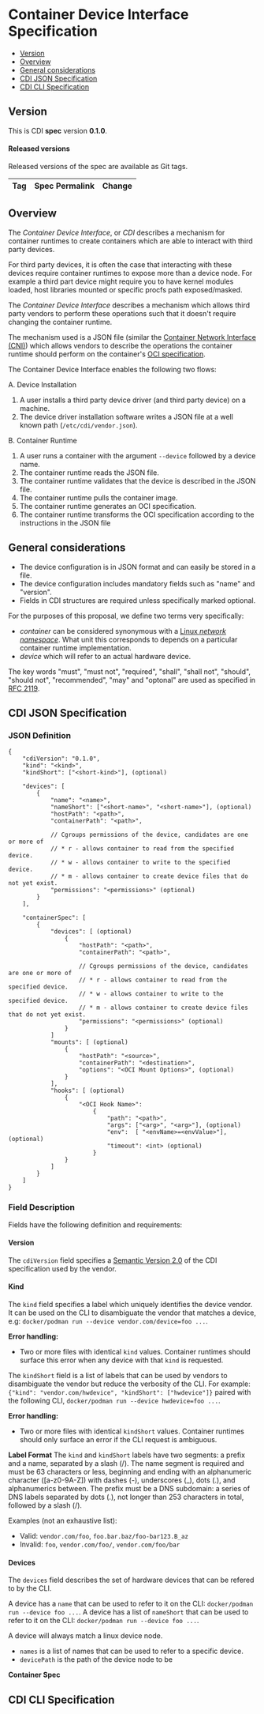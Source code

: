 # Container Device Interface Specification

- [Version](#version)
- [Overview](#overview)
- [General considerations](#general-considerations)
- [CDI JSON Specification](#well-known-error-codes)
- [CDI CLI Specification](#well-known-error-codes)

## Version

This is CDI **spec** version **0.1.0**.

#### Released versions

Released versions of the spec are available as Git tags.

| Tag  | Spec Permalink   | Change |
| -----| -----------------| -------|

## Overview

The _Container Device Interface_, or _CDI_ describes a mechanism for container runtimes to create containers which are able to interact with third party devices.

For third party devices, it is often the case that interacting with these devices require container runtimes to expose more than a device node. For example a third part device might require you to have kernel modules loaded, host libraries mounted or specific procfs path exposed/masked.

The _Container Device Interface_ describes a mechanism which allows third party vendors to perform these operations such that it doesn't require changing the container runtime.

The mechanism used is a JSON file (similar the [Container Network Interface (CNI)][cni]) which allows vendors to describe the operations the container runtime should perform on the container's [OCI specification][oci].

The Container Device Interface enables the following two flows:

A. Device Installation
   1. A user installs a third party device driver (and third party device) on a machine.
   2. The device driver installation software writes a JSON file at a well known path (`/etc/cdi/vendor.json`).

B. Container Runtime
   1. A user runs a container with the argument `--device` followed by a device name.
   2. The container runtime reads the JSON file.
   3. The container runtime validates that the device is described in the JSON file.
   4. The container runtime pulls the container image.
   5. The container runtime generates an OCI specification.
   6. The container runtime transforms the OCI specification according to the instructions in the JSON file


[cni]: https://github.com/containernetworking/cni
[oci]: https://github.com/opencontainers/runtime-spec

## General considerations

- The device configuration is in JSON format and can easily be stored in a file.
- The device configuration includes mandatory fields such as "name" and "version".
- Fields in CDI structures are required unless specifically marked optional.

For the purposes of this proposal, we define two terms very specifically:
- _container_ can be considered synonymous with a [Linux _network namespace_][namespaces].
  What unit this corresponds to depends on a particular container runtime implementation. 
- _device_ which will refer to an actual hardware device.

The key words "must", "must not", "required", "shall", "shall not", "should", "should not", "recommended", "may" and "optonal" are used as specified in [RFC 2119][rfc-2119].

[rfc-2119]: https://www.ietf.org/rfc/rfc2119.txt
[namespaces]: http://man7.org/linux/man-pages/man7/namespaces.7.html

## CDI JSON Specification

### JSON Definition

```
{
    "cdiVersion": "0.1.0",
    "kind": "<kind>",
    "kindShort": ["<short-kind>"], (optional)

    "devices": [
        {
            "name": "<name>",
            "nameShort": ["<short-name>", "<short-name>"], (optional)
            "hostPath": "<path>",
            "containerPath": "<path>",

            // Cgroups permissions of the device, candidates are one or more of
            // * r - allows container to read from the specified device.
            // * w - allows container to write to the specified device.
            // * m - allows container to create device files that do not yet exist.
            "permissions": "<permissions>" (optional)
        }
    ],

    "containerSpec": [
        {
            "devices": [ (optional)
                {
                    "hostPath": "<path>",
                    "containerPath": "<path>",

                    // Cgroups permissions of the device, candidates are one or more of
                    // * r - allows container to read from the specified device.
                    // * w - allows container to write to the specified device.
                    // * m - allows container to create device files that do not yet exist.
                    "permissions": "<permissions>" (optional)
                }
            ]
            "mounts": [ (optional)
                {
                    "hostPath": "<source>",
                    "containerPath": "<destination>",
                    "options": "<OCI Mount Options>", (optional)
                }
            ],
            "hooks": [ (optional)
                {
                    "<OCI Hook Name>":
                        {
                            "path": "<path>",
                            "args": ["<arg>", "<arg>"], (optional)
                            "env":  [ "<envName>=<envValue>"], (optional)
                            "timeout": <int> (optional)
                        }
                }
            ]
        }
    ]
}
```

### Field Description

Fields have the following definition and requirements:

#### Version

The `cdiVersion` field specifies a [Semantic Version 2.0](https://semver.org) of the CDI specification used by the vendor.

#### Kind

The `kind` field specifies a label which uniquely identifies the device vendor.
It can be used on the CLI to disambiguate the vendor that matches a device, e.g: `docker/podman run --device vendor.com/device=foo ...`.

**Error handling:**
  * Two or more files with identical `kind` values.
    Container runtimes should surface this error when any device with that `kind` is requested.

The `kindShort` field is a list of labels that can be used by vendors to disambiguate the vendor but reduce the verbosity of the CLI.
For example: `{"kind": "vendor.com/hwdevice", "kindShort": ["hwdevice"]}` paired with the following CLI, `docker/podman run --device hwdevice=foo ...`.

**Error handling:**
  * Two or more files with identical `kindShort` values.
    Container runtimes should only surface an error if the CLI request is ambiguous.

**Label Format**
The `kind` and `kindShort` labels have two segments: a prefix and a name, separated by a slash (/). The name segment is required and must be 63 characters or less, beginning and ending with an alphanumeric character ([a-z0-9A-Z]) with dashes (-), underscores (\_), dots (.), and alphanumerics between. The prefix must be a DNS subdomain: a series of DNS labels separated by dots (.), not longer than 253 characters in total, followed by a slash (/).

Examples (not an exhaustive list):
  * Valid: `vendor.com/foo`, `foo.bar.baz/foo-bar123.B_az`
  * Invalid: `foo`, `vendor.com/foo/`, `vendor.com/foo/bar`

#### Devices

The `devices` field describes the set of hardware devices that can be refered to by the CLI.

A device has a `name` that can be used to refer to it on the CLI: `docker/podman run --device foo ...`.
A device has a list of `nameShort` that can be used to refer to it on the CLI: `docker/podman run --device foo ...`.

A device will always match a linux device node.
- `names` is a list of names that can be used to refer to a specific device.
- `devicePath` is the path of the device node to be 

**Container Spec**

## CDI CLI Specification
